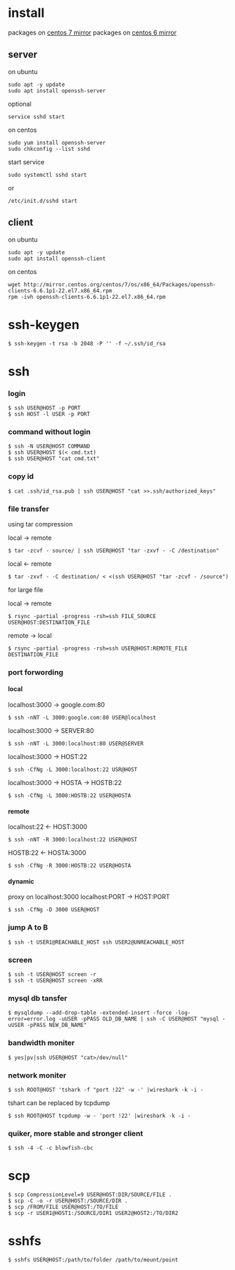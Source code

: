 # install

packages on <a href="http://mirror.centos.org/centos/7/os/x86_64/Packages/">centos 7 mirror</a>
packages on <a href="http://mirror.centos.org/centos/6/os/x86_64/Packages/">centos 6 mirror</a>

## server
on ubuntu 

	sudo apt -y update
	sudo apt install openssh-server

optional

	service sshd start
	
on centos

	sudo yum install openssh-server
	sudo chkconfig --list sshd

start service

	sudo systemctl sshd start 

or 

	/etc/init.d/sshd start

## client
on ubuntu

	sudo apt -y update
	sudo apt install openssh-client

on centos

	wget http://mirror.centos.org/centos/7/os/x86_64/Packages/openssh-clients-6.6.1p1-22.el7.x86_64.rpm
	rpm -ivh openssh-clients-6.6.1p1-22.el7.x86_64.rpm
	
# ssh-keygen

	$ ssh-keygen -t rsa -b 2048 -P '' -f ~/.ssh/id_rsa

# ssh

### login

	$ ssh USER@HOST -p PORT
	$ ssh HOST -l USER -p PORT

### command without login

	$ ssh -N USER@HOST COMMAND
	$ ssh USER@HOST $(< cmd.txt)
	$ ssh USER@HOST "cat cmd.txt"

### copy id

	$ cat .ssh/id_rsa.pub | ssh USER@HOST "cat >>.ssh/authorized_keys"

### file transfer

using tar compression

local -> remote

	$ tar -zcvf - source/ | ssh USER@HOST "tar -zxvf - -C /destination"

local <- remote

	$ tar -zxvf - -C destination/ < <(ssh USER@HOST "tar -zcvf - /source")

for large file

local -> remote

	$ rsync -partial -progress -rsh=ssh FILE_SOURCE USER@HOST:DESTINATION_FILE

remote -> local

	$ rsync -partial -progress -rsh=ssh USER@HOST:REMOTE_FILE DESTINATION_FILE


### port forwording

#### local

localhost:3000 -> google.com:80

	$ ssh -nNT -L 3000:google.com:80 USER@localhost

localhost:3000 -> SERVER:80

	$ ssh -nNT -L 3000:localhost:80 USER@SERVER	

localhost:3000 -> HOST:22

	$ ssh -CfNg -L 3000:localhost:22 USR@HOST

localhost:3000 -> HOSTA -> HOSTB:22

	$ ssh -CfNg -L 3000:HOSTB:22 USER@HOSTA


#### remote

localhost:22 <- HOST:3000

	$ ssh -nNT -R 3000:localhost:22 USER@HOST

HOSTB:22 <- HOSTA:3000

	$ ssh -CfNg -R 3000:HOSTB:22 USER@HOSTA

#### dynamic

proxy on localhost:3000
localhost:PORT -> HOST:PORT

	$ ssh -CfNg -D 3000 USER@HOST

### jump A to B

	$ ssh -t USER1@REACHABLE_HOST ssh USER2@UNREACHABLE_HOST

### screen

	$ ssh -t USER@HOST screen -r
	$ ssh -t USER@HOST screen -xRR

### mysql db tansfer

	$ mysqldump --add-drop-table -extended-insert -force -log-error=error.log -uUSER -pPASS OLD_DB_NAME | ssh -C USER@HOST "mysql -uUSER -pPASS NEW_DB_NAME"

### bandwidth moniter

	$ yes|pv|ssh USER@HOST "cat>/dev/null"
 
### network moniter

	$ ssh ROOT@HOST 'tshark -f "port !22" -w -' |wireshark -k -i -

tshart can be replaced by tcpdump

	$ ssh ROOT@HOST tcpdump -w - 'port !22' |wireshark -k -i -

### quiker, more stable and stronger client

	$ ssh -4 -C -c blowfish-cbc

# scp 

	$ scp CompressionLevel=9 USER@HOST:DIR/SOURCE/FILE .
	$ scp -C -o -r USER@HOST:/SOURCE/DIR .
	$ scp /FROM/FILE USER@HOST:/TO/FILE
	$ scp -r USER1@HOST1:/SOURCE/DIR1 USER2@HOST2:/TO/DIR2
	
# sshfs

	$ sshfs USER@HOST:/path/to/folder /path/to/mount/point



